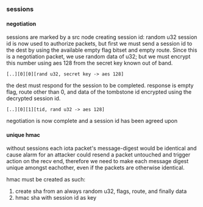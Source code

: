 ### sessions ###

#### negotiation ####

sessions are marked by a src node creating session id: random u32
session id is now used to authorize packets, but first we must send a session id to the dest by using the available empty flag bitset and empty route.
Since this is a negotiation packet, we use random data of u32; but we must encrypt this number using aes 128 from the secret key known out of band.

``` [..][0][0][rand u32, secret key -> aes 128] ```

the dest must respond for the session to be completed. response is empty flag, route other than 0, and data of the tombstone id encrypted using the decrypted session id.

``` [..][0][1][tid, rand u32 -> aes 128] ```

negotiation is now complete and a session id has been agreed upon


#### unique hmac ####

without sessions each iota packet's message-digest would be identical and cause alarm for an attacker could resend a packet untouched and trigger action on the recv end, therefore we need to make each message digest unique amongst eachother, even if the packets are otherwise identical.

hmac must be created as such:
1. create sha from an always random u32, flags, route, and finally data
2. hmac sha with session id as key
